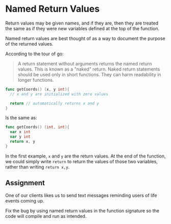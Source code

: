 # Named Return Values

Return values may be given names, and if they are, then they are treated the same as if they were new variables defined at the top of the function.

Named return values are best thought of as a way to document the purpose of the returned values.

According to the tour of go:

> A return statement without arguments returns the named return values. This is known as a "naked" return. Naked return statements should be used only in short functions. They can harm readability in longer functions.

```go
func getCoords() (x, y int){
  // x and y are initialized with zero values

  return // automatically returns x and y
}
```

Is the same as:

```go
func getCoords() (int, int){
  var x int
  var y int
  return x, y
}
```

In the first example, `x` and `y` are the return values. At the end of the function, we could simply write `return` to return the values of those two variables, rather than writing `return x,y`.

## Assignment

One of our clients likes us to send text messages reminding users of life events coming up.

Fix the bug by using named return values in the function signature so the code will compile and run as intended.
